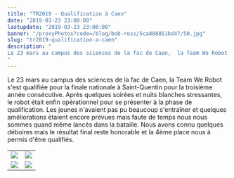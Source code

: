 ```yaml
---
title: "TR2019 - Qualification à Caen"
date: "2019-03-23 23:00:00"
lastupdate: "2019-03-23 23:00:00"
banner: "/proxyPhotos?code=/blog/bob-ross/5ca888851bd47/50.jpg"
slug: "tr2019-qualification-a-caen"
description: " 
Le 23 mars au campus des sciences de la fac de Caen,  la Team We Robot s'est qualifiée pour la finale nationale à Saint-Quentin pour la troisième année consécutive.
"
---
```

Le 23 mars au campus des sciences de la fac de Caen,  la Team We Robot s'est qualifiée pour la finale nationale à Saint-Quentin pour la troisième année consécutive.
Après quelques soirées et nuits blanches stressantes, le robot était enfin opérationnel pour se présenter à la phase de qualification. Les jeunes n'avaient pas pu beaucoup s'entraîner et quelques améliorations étaient encore prévues mais faute de temps nous nous sommes quand même lancés dans la bataille.
Nous avons connu quelques déboires mais le résultat final reste honorable et la 4ème place nous à permis d'être qualifiés.
<div align="center">
<table>
<tr>
<td><img src="/proxyPhotos?code=/blog/bob-ross/5ca8920fc7993/50.jpg"></td>
<td><img src="/proxyPhotos?code=/blog/bob-ross/5ca8920cce588/50.jpg"></td>
</tr>
<tr>
<td><img src="/proxyPhotos?code=/blog/bob-ross/5ca8920881e54/50.jpg"></td>
<td><img src="/proxyPhotos?code=/blog/bob-ross/5ca89217998f1/50.jpg"></td>
</tr>
</table>
</div>
    